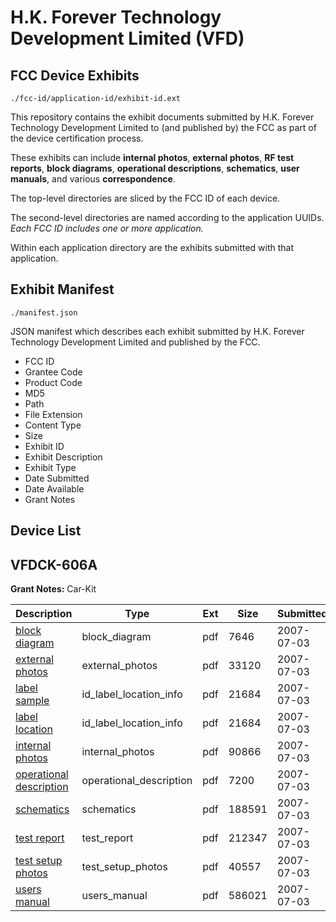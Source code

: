 # H.K. Forever Technology Development Limited (VFD)
## FCC Device Exhibits

```
./fcc-id/application-id/exhibit-id.ext
```

This repository contains the exhibit documents submitted by H.K. Forever Technology Development Limited to (and published by) the FCC as part of the device certification process.

These exhibits can include **internal photos**, **external photos**, **RF test reports**, **block diagrams**, **operational descriptions**, **schematics**, **user manuals**, and various **correspondence**.

The top-level directories are sliced by the FCC ID of each device.

The second-level directories are named according to the application UUIDs. *Each FCC ID includes one or more application.*

Within each application directory are the exhibits submitted with that application. 

## Exhibit Manifest

```
./manifest.json
```

JSON manifest which describes each exhibit submitted by H.K. Forever Technology Development Limited and published by the FCC.

- FCC ID
- Grantee Code
- Product Code
- MD5
- Path
- File Extension
- Content Type
- Size
- Exhibit ID
- Exhibit Description
- Exhibit Type
- Date Submitted
- Date Available
- Grant Notes

## Device List
## VFDCK-606A
**Grant Notes:** Car-Kit

| Description | Type | Ext | Size | Submitted | Available |
| ----------- | ---- | --- | ---- | --------- | --------- |
| [block diagram](VFDCK-606A/c7e803dd0b35e879de7a24381097913d/811149.pdf) | block_diagram | pdf | 7646 | 2007-07-03 | 2007-07-03 |
| [external photos](VFDCK-606A/c7e803dd0b35e879de7a24381097913d/811152.pdf) | external_photos | pdf | 33120 | 2007-07-03 | 2007-07-03 |
| [label sample](VFDCK-606A/c7e803dd0b35e879de7a24381097913d/811154.pdf) | id_label_location_info | pdf | 21684 | 2007-07-03 | 2007-07-03 |
| [label location](VFDCK-606A/c7e803dd0b35e879de7a24381097913d/811154.pdf) | id_label_location_info | pdf | 21684 | 2007-07-03 | 2007-07-03 |
| [internal photos](VFDCK-606A/c7e803dd0b35e879de7a24381097913d/811150.pdf) | internal_photos | pdf | 90866 | 2007-07-03 | 2007-07-03 |
| [operational description](VFDCK-606A/c7e803dd0b35e879de7a24381097913d/811148.pdf) | operational_description | pdf | 7200 | 2007-07-03 | 2007-07-03 |
| [schematics](VFDCK-606A/c7e803dd0b35e879de7a24381097913d/811151.pdf) | schematics | pdf | 188591 | 2007-07-03 | 2007-07-03 |
| [test report](VFDCK-606A/c7e803dd0b35e879de7a24381097913d/811155.pdf) | test_report | pdf | 212347 | 2007-07-03 | 2007-07-03 |
| [test setup photos](VFDCK-606A/c7e803dd0b35e879de7a24381097913d/811156.pdf) | test_setup_photos | pdf | 40557 | 2007-07-03 | 2007-07-03 |
| [users manual](VFDCK-606A/c7e803dd0b35e879de7a24381097913d/811157.pdf) | users_manual | pdf | 586021 | 2007-07-03 | 2007-07-03 |
